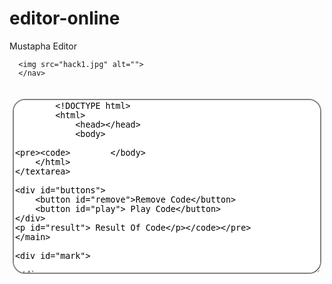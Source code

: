 # editor-online
<!DOCTYPE html>
<html >
<head>
    <meta charset="UTF-8">
    <meta name="viewport" content="width=device-width, initial-scale=1.0">
    <link rel="stylesheet" href="https://stackpath.bootstrapcdn.com/boot/bootstrap/4.5.0/css/bootstrap.min.css" crossorigin="anonymous">
    <link rel="icon" href="logoh.jpg">
    <title> Editor-code</title>
  <style>
    nav img{
    max-width: 64px;
    max-height: 64px;
    object-fit: scale-down;
    border-radius: 50%;
    margin-left: 80%;
 
}
main{
    text-align: center;
}
#codes{
    width: 98%;
    min-height: 280px;
    border-radius: 20px;
    border: 2px solid rgb(131, 131, 131);
    margin-top: 20px;
}
#buttons{
    display: flex;
    justify-content: space-evenly;
}
#buttons button {
    border-radius: 12px;
    width: 40%;
    border: 0px;
    padding: 14px;

} 
#remove{
    background-color: rgb(216, 37, 37);
    color: white;
}
#play{
    background-color: rgb(39, 36, 36);
    color: white;
}
#result{
    padding: 15px;
    border-bottom: 2px solid rgb(131,131,131);
    margin:10px 0px ;
    font-weight: bold;
}
#mark{
    max-width: 100% !important;
}

#aid{
    font-style: oblique;
    font-weight: 1000;
    font-size: large;
}
</style>
 
</head>
<body>
    <nav>
        <a id="aid">
            Mustapha Editor
        </a>

        
      <img src="hack1.jpg" alt=""> 
      </nav> 
<main>
    <textarea name="" id="codes" cols="30" rows="10">
        <!DOCTYPE html>
        <html>
            <head></head>
            <body>
                
            </body>
        </html>
    </textarea>

    <div id="buttons">
        <button id="remove">Remove Code</button>
        <button id="play"> Play Code</button>
    </div>
    <p id="result"> Result Of Code</p>
</main>

<div id="mark">

</div>

    <script >
        let codes = document.getElementById("codes");
let play = document.getElementById("play");
let remove= document.getElementById("remove");
let mark = document.getElementById("mark");

play.onclick= ()=>{
    mark.innerHTML = codes.value ;
    localStorage.setItem("result",codes.value )
};

remove.onclick = ()=>{
    mark.innerHTML = "" ;
   // codes.value= "";
};

onload = ()=>{
  //codes.value = localStorage.getItem("result");
  mark.innerHTML = codes.value ;
};
    </script>
</body>
</html>
